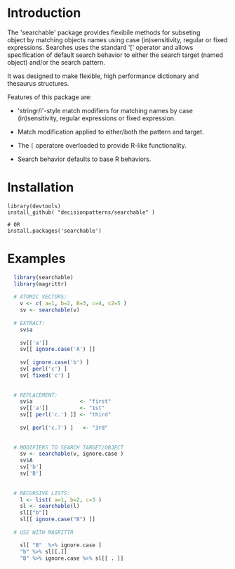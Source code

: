 # Introduction

The 'searchable' package provides flexibile methods for subseting  
object by matching objects names using case (in)sensitivity, regular or 
fixed expressions. Searches uses the standard '['
operator and allows specification of default search behavior to either the
search target (named object) and/or the search pattern.

It was designed to make flexible, high performance dictionary and 
thesaurus structures.  

Features of this package are:

* 'stringr/i'-style match modifiers for matching names by case (in)sensitivity, 
regular expressions or fixed expression. 

* Match modification applied to either/both the pattern and target.

* The `[` operatore overloaded to provide R-like functionality. 

* Search behavior defaults to base R behaviors.



# Installation

    library(devtools)
    install_github( "decisionpatterns/searchable" )
    
    # OR 
    install.packages('searchable')


# Examples

```R
  library(searchable)
  library(magrittr)
 
  # ATOMIC VECTORS: 
    v <- c( a=1, b=2, B=3, c=4, c2=5 )
    sv <- searchable(v)
    
  # EXTRACT:
    sv$a
     
    sv[['a']]
    sv[[ ignore.case('A') ]]
    
    sv[ ignore.case('b') ]     
    sv[ perl('c') ]
    sv[ fixed('c') ]
           
                                      
  # REPLACEMENT: 
    sv$a               <- "first" 
    sv[['a']]          <- "1st"  
    sv[[ perl('c.') ]] <- "third"
    
    sv[ perl('c.?') ]   <- "3rd"
  
  
  # MODIFIERS TO SEARCH TARGET/OBJECT
    sv <- searchable(v, ignore.case )         
    sv$A
    sv['b']
    sv['B']
  
  
  # RECURSIVE LISTS:
    l <- list( a=1, b=2, c=3 )
    sl <- searchable(l)                
    sl[["b"]]
    sl[[ ignore.case("B") ]] 
    
  # USE WITH MAGRITTR   

    sl[ "B"  %>% ignore.case ]
    "b" %>% sl[[.]]
    "B" %>% ignore.case %>% sl[[ . ]]

     
```
